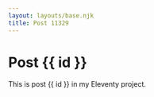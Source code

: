 ```yaml
---
layout: layouts/base.njk
title: Post 11329
---
```


# Post {{ id }}

This is post {{ id }} in my Eleventy project.
